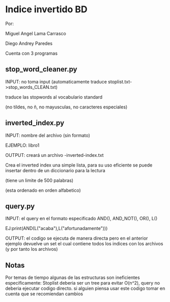 # Indice invertido BD

Por:

Miguel Angel Lama Carrasco

Diego Andrey Paredes

Cuenta con 3 programas

## stop_word_cleaner.py
INPUT: no toma input (automaticamente traduce stoplist.txt->stop_words_CLEAN.txt)

traduce las stopwords al vocabulario standard

(no tildes, no ñ, no mayusculas, no caracteres especiales)

## inverted_index.py

INPUT: nombre del archivo (sin formato)

EJEMPLO: libro1

OUTPUT: creará un archivo -inverted-index.txt

Crea el inverted index una simple lista, para su uso eficiente se puede insertar dentro de un diccionario para la lectura

(tiene un limite de 500 palabras)

(esta ordenado en orden alfabetico)

## query.py

INPUT: el query en el formato especificado AND(), AND_NOT(), OR(), L()

EJ:print(AND(L("acaba"),L("afortunadamente")))

OUTPUT: el codigo se ejecuta de manera directa pero en el anterior ejemplo devuelve un set el cual contiene todos los indices con los archivos (y por tanto los archivos)


## Notas
Por temas de tiempo algunas de las estructuras son ineficientes especificamente: Stoplist deberia ser un tree para evitar O(n^2), query no deberia ejecutar codigo directo.
si alguien piensa usar este codigo tomar en cuenta que se recomiendan cambios
